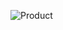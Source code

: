 ![Product](https://user-images.githubusercontent.com/77800376/126878123-74346c31-1d52-4d38-a295-db5231c4f5ff.PNG)

